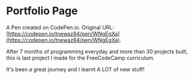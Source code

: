 # Portfolio Page

A Pen created on CodePen.io. Original URL: [https://codepen.io/tnewaz84/pen/WNgEgXa](https://codepen.io/tnewaz84/pen/WNgEgXa).

After 7 months of programming everyday and more than 30 projects built, this is last project I made for the FreeCodeCamp curriculum. 

It's been a great journey and I learnt A LOT of new stuff!